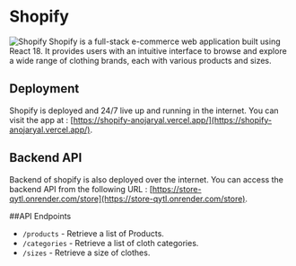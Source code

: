 # Shopify

![Shopify](public/Shopify.png)
Shopify is a full-stack e-commerce web application built using React 18. It provides users with an intuitive interface to browse and explore a wide range of clothing brands, each with various products and sizes.

## Deployment

Shopify is deployed and 24/7 live up and running in the internet. You can visit the app at : [https://shopify-anojaryal.vercel.app/](https://shopify-anojaryal.vercel.app/).

## Backend API

Backend of shopify is also deployed over the internet. You can access the backend API from the following URL : [https://store-qytl.onrender.com/store](https://store-qytl.onrender.com/store).

##API Endpoints

- `/products` - Retrieve a list of Products.
- `/categories` - Retrieve a list of cloth categories.
- `/sizes` - Retrieve a size of clothes.
